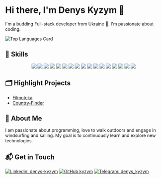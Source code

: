 # Hi there, I'm Denys Kyzym 👋

I'm a budding Full-stack developer from Ukraine 🚀. I'm passionate about coding. 

![Top Languages Card](https://github-readme-stats.vercel.app/api/top-langs/?username=kyzym&layout=compact)

<!--
## 📊 GitHub Stats 

![Your GitHub stats](https://github-readme-repo.vercel.app/api?username=kyzym&show_icons=true&theme=tokyonight)
-->


## 💼 Skills

<div align="center">
    <img src="https://img.shields.io/badge/JavaScript-F7DF1E?style=for-the-badge&logo=javascript&logoColor=black">
    <img src="https://img.shields.io/badge/TypeScript-3178C6?style=for-the-badge&logo=typescript&logoColor=white">
    <img src="https://img.shields.io/badge/HTML-E34F26?style=for-the-badge&logo=html5&logoColor=white">
    <img src="https://img.shields.io/badge/CSS-1572B6?style=for-the-badge&logo=css3&logoColor=white">
    <img src="https://img.shields.io/badge/SASS-CC6699?style=for-the-badge&logo=sass&logoColor=white">
    <img src="https://img.shields.io/badge/React-61DAFB?style=for-the-badge&logo=react&logoColor=black">
    <img src="https://img.shields.io/badge/Redux-764ABC?style=for-the-badge&logo=redux&logoColor=white">
    <img src="https://img.shields.io/badge/Webpack-8DD6F9?style=for-the-badge&logo=webpack&logoColor=black">
    <img src="https://img.shields.io/badge/Vite-646cff?style=for-the-badge&logo=vite&logoColor=white">
    <img src="https://img.shields.io/badge/Git-F05032?style=for-the-badge&logo=git&logoColor=white">
    <img src="https://img.shields.io/badge/Markdown-000000?style=for-the-badge&logo=markdown&logoColor=white">
    <img src="https://img.shields.io/badge/Express-000000?style=for-the-badge&logo=express&logoColor=white">
    <img src="https://img.shields.io/badge/MongoDB-47A248?style=for-the-badge&logo=mongodb&logoColor=white">
    <img src="https://img.shields.io/badge/Node.js-339933?style=for-the-badge&logo=node.js&logoColor=white">
    <img src="https://img.shields.io/badge/Docker-2496ED?style=for-the-badge&logo=docker&logoColor=white">
    <img src="https://img.shields.io/badge/Firebase-FFCA28?style=for-the-badge&logo=firebase&logoColor=black">
    <img src="https://img.shields.io/badge/React_Native-61DBFB?style=for-the-badge&logo=react&logoColor=black">
</div>

## 🗂️ Highlight Projects

- [Filmoteka](https://kyzym.github.io/this-team/)
- [Country-Finder](https://kyzym.github.io/country-finder/)

## 👦 About Me

I am passionate about programming, love to walk outdoors and engage in windsurfing and sailing. My goal is to continuously learn and explore new technologies.

## 📬 Get in Touch

[![Linkedin: denys-kyzym](https://img.shields.io/badge/-Denys%20Kyzym-blue?style=flat-square&logo=Linkedin&logoColor=white&link=https://www.linkedin.com/in/denys-kyzym/)](https://www.linkedin.com/in/denys-kyzym/)
[![GitHub kyzym](https://img.shields.io/github/followers/kyzym?label=follow&style=social)](https://github.com/kyzym)
[![Telegram: denys_kyzym](https://img.shields.io/badge/-Denys%20Kyzym-blue?style=flat-square&logo=Telegram&logoColor=white&link=https://t.me/denys_kyzym/)](https://t.me/denys_kyzym/)
